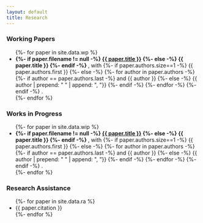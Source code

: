 ```yaml
---
layout: default
title: Research
---
```

<div class="container" id="research">
<h3>Working Papers</h3>
<ul>
{%- for paper in site.data.wp %}
  <li><b>
  {%- if paper.filename != null -%}
    <a href="/assets/{{ paper.filename }}">{{ paper.title }}</a>
  {%- else -%}
    {{ paper.title }}
  {%- endif -%}
  </b>, with
  {%- if paper.authors.size==1 -%}
    {{ paper.authors.first }}
  {%- else -%}
    {%- for author in paper.authors -%}
      {%- if author == paper.authors.last -%}
        and {{ author }}
      {%- else -%}
        {{ author | prepend: " " | append: ", "}}
      {%- endif -%}
    {%- endfor -%}
  {%- endif -%}
  .</li>
{%- endfor %}
</ul>

<h3>Works in Progress</h3>
<ul>
{%- for paper in site.data.wip %}
  <li><b>
  {%- if paper.filename != null -%}
    <a href="/assets/{{ paper.filename }}">{{ paper.title }}</a>
  {%- else -%}
    {{ paper.title }}
  {%- endif -%}
  </b>, with
  {%- if paper.authors.size==1 -%}
    {{ paper.authors.first }}
  {%- else -%}
    {%- for author in paper.authors -%}
      {%- if author == paper.authors.last -%}
        and {{ author }}
      {%- else -%}
        {{ author | prepend: " " | append: ", "}}
      {%- endif -%}
    {%- endfor -%}
  {%- endif -%}
  .</li>
{%- endfor %}
</ul>

<h3>Research Assistance</h3>
<ul>
{%- for paper in site.data.ra %}
  <li>{{ paper.citation }}</li>
{%- endfor %}
</ul>
</div>
